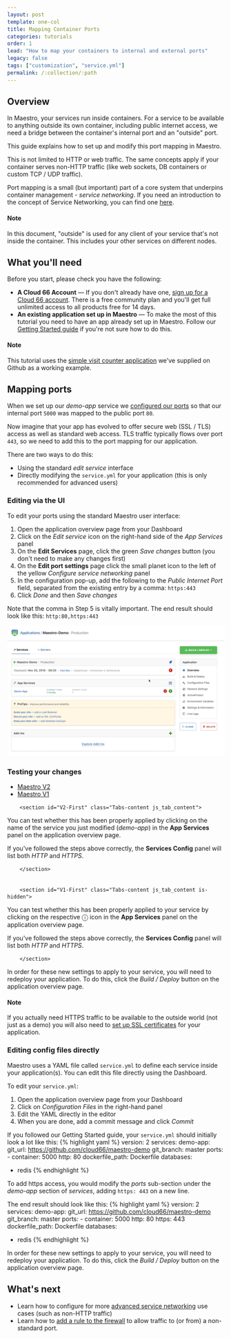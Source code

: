 ```yaml
---
layout: post
template: one-col
title: Mapping Container Ports 
categories: tutorials
order: 1
lead: "How to map your containers to internal and external ports"
legacy: false
tags: ["customization", "service.yml"]
permalink: /:collection/:path
---
```


## Overview

In Maestro, your services run inside containers. For a service to be available to anything outside its own container, including public internet access, we need a bridge between the container's internal port and an "outside" port.

This guide explains how to set up and modify this port mapping in Maestro.

This is not limited to HTTP or web traffic. The same concepts apply if your container serves non-HTTP traffic (like web sockets, DB containers or custom TCP / UDP traffic).

Port mapping is a small (but important) part of a core system that underpins container management - *service networking*. If you need an introduction to the concept of Service Networking, you can find one [here](/maestro/the-basics/concepts-and-terminology.html#service-networking).

#### Note
<div class="notice notice-warning"><p>In this document, "outside" is used for any client of your service that's not inside the container. This includes your other services on different nodes.</p></div>

## What you'll need

Before you start, please check you have the following:

* **A Cloud 66 Account** &mdash; If you don't already have one, <a href="https://app.cloud66.com/users/sign_up" target="_blank">sign up for a Cloud 66 account</a>. There is a free community plan and you'll get full unlimited access to all products free for 14 days.
* **An existing application set up in Maestro** &mdash; To make the most of this tutorial you need to have an app already set up in Maestro. Follow our [Getting Started guide](/maestro/quickstarts/getting_started.html) if you're not sure how to do this.

#### Note
<div class="notice"><p>This tutorial uses the <a href="https://github.com/cloud66/maestro-demo.git">simple visit counter application</a> we've supplied on Github as a working example.</p></div>

## Mapping ports

When we set up our *demo-app* service we [configured our ports](/maestro/quickstarts/getting_started.html#configure-your-services) so that our internal port `5000` was mapped to the public port `80`. 

Now imagine that your app has evolved to offer secure web (SSL / TLS) access as well as standard web access. TLS traffic typically flows over port `443`, so we need to add this to the port mapping for our application.

There are two ways to do this:

* Using the standard *edit service* interface
* Directly modifying the `service.yml` for your application (this is only recommended for advanced users)

### Editing via the UI

To edit your ports using the standard Maestro user interface:

1. Open the application overview page from your Dashboard
2. Click on the *Edit service* icon on the right-hand side of the *App Services* panel
3. On the **Edit Services** page, click the green *Save changes* button (you don't need to make any changes first)
4. On the **Edit port settings** page click the small planet icon to the left of the yellow *Configure service networking* panel
5. In the configuration pop-up, add the following to the *Public Internet Port* field, separated from the existing entry by a comma: `https:443`
6. Click *Done* and then *Save changes*

Note that the comma in Step 5 is vitally important. The end result should look like this: `http:80,https:443`

<img alt="Mapping container ports in Maestro" src="/assets/maestro/maestro-mapping-ports.gif">

### Testing your changes

<div class="Tabs Tabs--enclosed">
    <nav>
      <ul class="TabMini js_tabs">
        <li class="TabMini-item active">
          <a href="#V2-First" class="TabMini-link">
            Maestro V2
          </a>
        </li>
        <li class="TabMini-item">
          <a href="#V1-First" class="TabMini-link">
            Maestro V1
          </a>
        </li>
      </ul>
    </nav>

        <section id="V2-First" class="Tabs-content js_tab_content">

<p>You can test whether this has been properly applied by clicking on the name of the service you just modified (<em>demo-app</em>) in the <strong>App Services</strong> panel on the application overview page.</p>

<p>If you've followed the steps above correctly, the <strong>Services Config</strong> panel will list both <em>HTTP</em> and <em>HTTPS</em>.</p>

        </section>


        <section id="V1-First" class="Tabs-content js_tab_content is-hidden">

<p>
You can test whether this has been properly applied to your service by clicking on the respective &#9432; icon in the <strong>App Services</strong> panel on the application overview page.</p>

<p>If you've followed the steps above correctly, the <strong>Services Config</strong> panel will list both <em>HTTP</em> and <em>HTTPS</em>.</p>

		</section>
</div>

In order for these new settings to apply to your service, you will need to redeploy your application. To do this, click the *Build / Deploy* button on the application overview page. 

#### Note

<div class="notice notice-warning"><p>If you actually need HTTPS traffic to be available to the outside world (not just as a demo) you will also need to <a href="/maestro/how-to-guides/security/ssl-certificate.html">set up SSL certificates</a> for your application.</p></div>

### Editing config files directly

Maestro uses a YAML file called `service.yml` to define each service inside your application(s). You can edit this file directly using the Dashboard.

To edit your `service.yml`:

1. Open the application overview page from your Dashboard
2. Click on *Configuration Files* in the right-hand panel
3. Edit the YAML directly in the editor
4. When you are done, add a commit message and click *Commit*

If you followed our Getting Started guide, your `service.yml` should initially look a lot like this:
{% highlight yaml %}
version: 2
services:
  demo-app:
    git_url: https://github.com/cloud66/maestro-demo
    git_branch: master
    ports:
    - container: 5000
      http: 80
    dockerfile_path: Dockerfile
databases:
- redis
{% endhighlight %}

To add https access, you would modify the *ports* sub-section under the *demo-app* section of *services*, adding `https: 443` on a new line. 

The end result should look like this:
{% highlight yaml %}
version: 2
services:
  demo-app:
    git_url: https://github.com/cloud66/maestro-demo
    git_branch: master
    ports:
    - container: 5000
      http: 80
      https: 443
    dockerfile_path: Dockerfile
databases:
- redis
{% endhighlight %}

In order for these new settings to apply to your service, you will need to redeploy your application. To do this, click the *Build / Deploy* button on the application overview page. 

## What's next

* Learn how to configure for more [advanced service networking](/maestro/how-to-guides/deployment/service-networking.html) use cases (such as non-HTTP traffic)
* Learn how to [add a rule to the firewall](/maestro/tutorials/firewall-rule.html) to allow traffic to (or from) a non-standard port.
